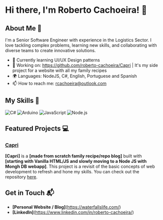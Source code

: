 # Hi there, I'm Roberto Cachoeira! 👋

## About Me 🚀

I'm a Senior Software Engineer with experience in the Logistics Sector. I love tackling complex problems, learning new skills, and collaborating with diverse teams to create innovative solutions.

- 🌱 Currently learning UI/UX Design patterns
- 🔭 Working on: https://github.com/roberto-cachoeira/Capri | It's my side project for a website with all my family recipes
- 🌍 Languages: NodeJS, C#, English, Portuguese and Spanish 
- 📫 How to reach me: rcachoeira@outlook.com


## My Skills 🧠
![C#](https://img.shields.io/badge/C%23-239120?style=for-the-badge&logo=csharp&logoColor=white)
![Arduino](https://img.shields.io/badge/Arduino-00979D?style=for-the-badge&logo=Arduino&logoColor=white)
![JavaScript](https://img.shields.io/badge/-JavaScript-F7DF1E?style=flat-square&logo=javascript&logoColor=black)
![Node.js](https://img.shields.io/badge/-Node.js-339933?style=flat-square&logo=node.js&logoColor=white)


## Featured Projects 💻

### [Capri](https://github.com/roberto-cachoeira/Capri)

**[Capri]** is a **[made from scratch family recipe/repo blog]** built with **[starting with Vanilla HTML/JS and slowly moving to a Node JS with Mongh DB webapp]**. This project is a revisit of the basic concepts of web development to refresh and hone my skills. You can check out the repository [here]([project_1_repository_link](https://github.com/roberto-cachoeira/Capri)).

## Get in Touch 📬

- **[Personal Website / Blog]**(https://waterfallslife.com/)
- **[LinkedIn]**(https://www.linkedin.com/in/roberto-cachoeira/)



